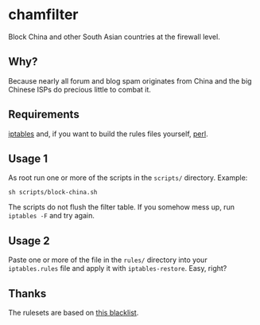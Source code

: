 # chamfilter

Block China and other South Asian countries at the firewall level.

## Why?

Because nearly all forum and blog spam originates from China and
the big Chinese ISPs do precious little to combat it.

## Requirements

[iptables](http://www.netfilter.org/projects/iptables/index.html) and,
if you want to build the rules files yourself, [perl](http://www.perl.org/).

## Usage 1

As root run one or more of the scripts in the `scripts/` directory. Example:

	sh scripts/block-china.sh

The scripts do not flush the filter table. If you somehow mess up, run
`iptables -F` and try again.

## Usage 2

Paste one or more of the file in the `rules/` directory into your `iptables.rules`
file and apply it with `iptables-restore`. Easy, right?

## Thanks

The rulesets are based on [this blacklist](http://www.wizcrafts.net/chinese-iptables-blocklist.html).

